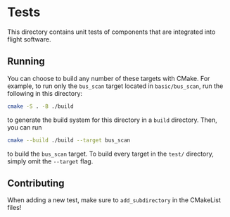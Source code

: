 # Tests

This directory contains unit tests of components that are integrated into flight software.

## Running

You can choose to build any number of these targets with CMake. For example, to run only the ```bus_scan``` target located in ```basic/bus_scan```, run the following in this directory:

```zsh
cmake -S . -B ./build
```
to generate the build system for this directory in a ```build``` directory. Then, you can run

```zsh
cmake --build ./build --target bus_scan
```
to build the ```bus_scan``` target. To build every target in the ```test/``` directory, simply omit the ```--target``` flag.

## Contributing

When adding a new test, make sure to ```add_subdirectory``` in the CMakeList files!
